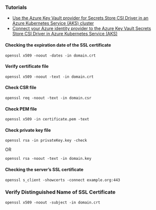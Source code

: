 ### Tutorials
- [Use the Azure Key Vault provider for Secrets Store CSI Driver in an Azure Kubernetes Service (AKS) cluster](https://learn.microsoft.com/en-us/azure/aks/csi-secrets-store-driver)
- [Connect your Azure identity provider to the Azure Key Vault Secrets Store CSI Driver in Azure Kubernetes Service (AKS)](https://learn.microsoft.com/en-us/azure/aks/csi-secrets-store-identity-access?tabs=azure-portal&pivots=access-with-service-connector)

#### Checking the expiration date of the SSL certificate
```
openssl x509 -noout -dates -in domain.crt
```

#### Verify certificate file
```
openssl x509 -noout -text -in domain.crt
```

#### Check CSR file
```
openssl req -noout -text -in domain.csr
```

#### Check PEM file
```
openssl x509 -in certificate.pem -text
```

#### Check private key file
```
openssl rsa -in privateKey.key -check
```
OR
```
openssl rsa -noout -text -in domain.key
```

#### Checking the server’s SSL certificate
```
openssl s_client -showcerts -connect example.org:443
```

### Verify Distinguished Name of SSL Certificate
```
openssl x509 -noout -subject -in domain.crt
```
